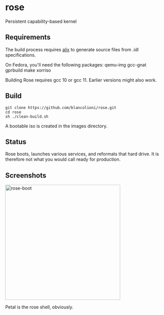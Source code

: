 # rose
Persistent capability-based kernel

## Requirements

The build process requires [alix](https://github.com/blancolioni/alix) to generate source files from .idl specifications.

On Fedora, you'll need the following packages: qemu-img gcc-gnat gprbuild make xorriso 

Building Rose requires gcc 10 or gcc 11.  Earlier versions might also work.

## Build

```
git clone https://github.com/blancolioni/rose.git
cd rose
sh ./clean-build.sh
```

A bootable iso is created in the images directory.

## Status

Rose boots, launches various services, and
reformats that hard drive.  It is therefore not what 
you would call ready for production.

## Screenshots

<img width="363" alt="rose-boot" src="https://user-images.githubusercontent.com/53253609/158062282-6eb41c80-2752-47f1-9f02-e131b956bf00.png">

Petal is the rose shell, obviously.
